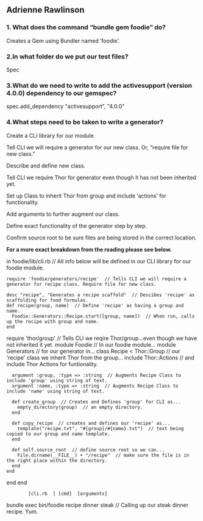 ## **Adrienne Rawlinson**


### **1. What does the command “bundle gem foodie” do?**

Creates a Gem using Bundler named ‘foodie’.


### **2.In what folder do we put our test files?**

Spec


### **3.What do we need to write to add the activesupport (version 4.0.0) dependency to our gemspec?**

spec.add_dependency "activesupport", "4.0.0"


### **4.What steps need to be taken to write a generator?**

Create a CLI library for our module.

Tell CLI we will require a generator for our new class. Or, “require file for new class.”

Describe and define new class.

Tell CLI we require Thor for generator even though it has not been inherited yet.

Set up Class to inherit Thor from group and include ‘actions’ for functionality.

Add arguments to further augment our class.

Define exact functionality of the generator step by step.

Confirm source root to be sure files are being stored in the correct location.



**For a more exact breakdown from the reading please see below.**


in foodie/lib/cli.rb  // All info below will be defined in our CLI library for our foodie module.

	require 'foodie/generators/recipe'  // Tells CLI we will require a generator for recipe class. Require file for new class.

	desc "recipe", "Generates a recipe scaffold"  // Descibes 'recipe' as scaffolding for food formulas.
	def recipe(group, name)  // Define 'recipe' as having a group and name.
	  Foodie::Generators::Recipe.start([group, name])  // When run, calls up the recipe with group and name.
	end

require 'thor/group' // Tells CLI we reqire Thor/group...even though we have not inherited it yet.
module Foodie  // In our foodie module...
  module Generators  // for our generator in...
    class Recipe < Thor::Group  // our 'recipe' class we inherit Thor from the group...
      include Thor::Actions  // and include Thor Actions for funtionality.

      argument :group, :type => :string  // Augments Recipe Class to include 'group' using string of text.
      argument :name, :type => :string  // Augments Recipe Class to include 'name' using string of text.
    
      def create_group  // Creates and Defines 'group' for CLI as...
        empty_directory(group)  // an empty directory.
      end

      def copy_recipe  // creates and defines our 'recipe' as...
        template("recipe.txt", "#{group}/#{name}.txt")  // text being copied to our group and name template.
      end

      def self.source_root  // define source root so we can...
        File.dirname(__FILE__) + "/recipe"  // make sure the file is in the right place within the directory.
      end
    end
  end
end

            [cli.rb  ] [cmd]  [arguments]
bundle exec bin/foodie recipe dinner steak  // Calling up our steak dinner recipe. Yum.
